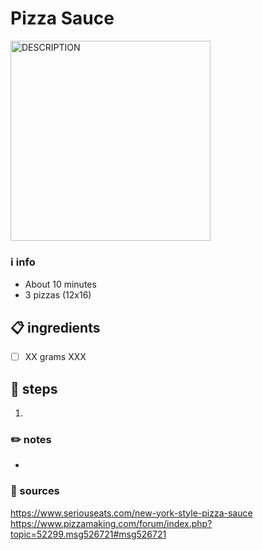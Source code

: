 # Pizza Sauce  
<img src="URL" alt="DESCRIPTION" width="320"/>

### ℹ️ info  
* About 10 minutes  
* 3 pizzas (12x16)  

## 📋 ingredients  
- [ ] XX	grams	XXX

## 🔪 steps  
1. 

### ✏️ notes  
* 

### 🔗 sources  
https://www.seriouseats.com/new-york-style-pizza-sauce  
https://www.pizzamaking.com/forum/index.php?topic=52299.msg526721#msg526721  
